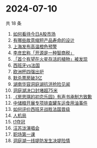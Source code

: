 # 2024-07-10

共 18 条

<!-- BEGIN -->
<!-- 最后更新时间 Wed Jul 10 2024 16:17:43 GMT+0800 (China Standard Time) -->

1. [如何看待今日A股市场](https://www.zhihu.com/search?q=如何看待今日A股市场)
1. [有哪些故意缩短产品寿命的设计](https://www.zhihu.com/search?q=有哪些故意缩短产品寿命的设计)
1. [上海发布高温橙色预警](https://www.zhihu.com/search?q=上海发布高温橙色预警)
1. [李彦宏称「开源是一种智商税」](https://www.zhihu.com/search?q=李彦宏称「开源是一种智商税」)
1. [「首个有望在火星存活的植物」被发现](https://www.zhihu.com/search?q=「首个有望在火星存活的植物」被发现)
1. [西班牙vs法国](https://www.zhihu.com/search?q=西班牙vs法国)
1. [欧洲杯四强出炉](https://www.zhihu.com/search?q=欧洲杯四强出炉)
1. [默杀票房破3亿](https://www.zhihu.com/search?q=默杀票房破3亿)
1. [湖南华容洞庭湖抗洪抢险见闻](https://www.zhihu.com/search?q=湖南华容洞庭湖抗洪抢险见闻)
1. [洞庭湖决口封堵超75米](https://www.zhihu.com/search?q=洞庭湖决口封堵超75米)
1. [《房思琪的初恋乐园》有声书承制方致歉](https://www.zhihu.com/search?q=《房思琪的初恋乐园》有声书承制方致歉)
1. [中储粮开展专项排查罐车运食用油事件](https://www.zhihu.com/search?q=中储粮开展专项排查罐车运食用油事件)
1. [如何评价西班牙战胜法国晋级](https://www.zhihu.com/search?q=如何评价西班牙战胜法国晋级)
1. [人机局](https://www.zhihu.com/search?q=人机局)
1. [t1夺冠](https://www.zhihu.com/search?q=t1夺冠)
1. [汪苏泷演唱会](https://www.zhihu.com/search?q=汪苏泷演唱会)
1. [职场第一课](https://www.zhihu.com/search?q=职场第一课)
1. [洞庭湖一线堤防发生决堤险情](https://www.zhihu.com/search?q=洞庭湖一线堤防发生决堤险情)

<!-- END -->

